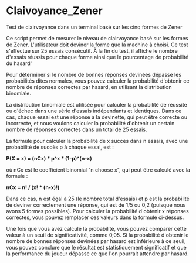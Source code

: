 # Claivoyance_Zener
Test de clairvoyance dans un terminal basé sur les cinq formes de Zener

Ce script permet de mesurer le niveau de clairvoyance basé sur les formes de Zener. L'utilisateur doit
deviner la forme que la machine à choisi. Ce test s'effectue sur 25 essais consécutif.
À la fin du test, il affiche le nombre d'essais réussis pour chaque forme ainsi que le pourcentage de 
probabilité du hasard'

Pour déterminer si le nombre de bonnes réponses devinées dépasse les probabilités dites normales, vous pouvez calculer la probabilité d'obtenir ce nombre de réponses correctes par hasard, en utilisant la distribution binomiale.

La distribution binomiale est utilisée pour calculer la probabilité de réussite ou d'échec dans une série d'essais indépendants et identiques. Dans ce cas, chaque essai est une réponse à la devinette, qui peut être correcte ou incorrecte, et nous voulons calculer la probabilité d'obtenir un certain nombre de réponses correctes dans un total de 25 essais.

La formule pour calculer la probabilité de x succès dans n essais, avec une probabilité de succès p à chaque essai, est : 

**P(X = x) = (nCx) * p^x * (1-p)^(n-x)**

où nCx est le coefficient binomial "n choose x", qui peut être calculé avec la formule :

**nCx = n! / (x! * (n-x)!)**

Dans ce cas, n est égal à 25 (le nombre total d'essais) et p est la probabilité de deviner correctement une réponse, qui est de 1/5 ou 0,2 (puisque nous avons 5 formes possibles). Pour calculer la probabilité d'obtenir x réponses correctes, vous pouvez remplacer ces valeurs dans la formule ci-dessus.

Une fois que vous avez calculé la probabilité, vous pouvez comparer cette valeur à un seuil de significativité, comme 0,05. Si la probabilité d'obtenir le nombre de bonnes réponses devinées par hasard est inférieure à ce seuil, vous pouvez conclure que le résultat est statistiquement significatif et que la performance du joueur dépasse ce que l'on pourrait attendre par hasard.
